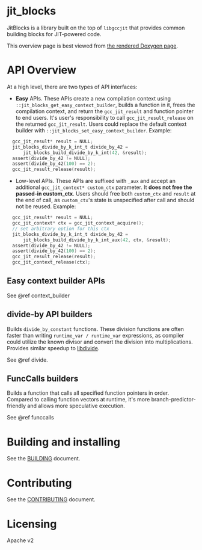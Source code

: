 # jit_blocks

JitBlocks is a library built on the top of `libgccjit` that provides common building blocks for JIT-powered code.

This overview page is best viewed from [the rendered Doxygen page](https://htfy96.github.io/jit_blocks/).

# API Overview

At a high level, there are two types of API interfaces:

- **Easy** APIs. These APIs create a new compilation context using `::jit_blocks_get_easy_context_builder`, builds a function in it, frees the compilation context, and return the `gcc_jit_result` and function pointer to end users. It's user's responsibility to call `gcc_jit_result_release` on the returned `gcc_jit_result`. Users could replace the default context builder with `::jit_blocks_set_easy_context_builder`. Example:

```c
  gcc_jit_result* result = NULL;
  jit_blocks_divide_by_k_int_t divide_by_42 =
      jit_blocks_build_divide_by_k_int(42, &result);
  assert(divide_by_42 != NULL);
  assert(divide_by_42(100) == 2);
  gcc_jit_result_release(result);
```

- Low-level APIs. These APIs are suffixed with `_aux` and accept an additional `gcc_jit_context* custom_ctx` parameter. It **does not free the passed-in custom_ctx**. Users should free both `custom_ctx` and `result` at the end of call, as `custom_ctx`'s state is unspecified after call and should not be reused. Example:

```c
  gcc_jit_result* result = NULL;
  gcc_jit_context* ctx = gcc_jit_context_acquire();
  // set arbitrary option for this ctx
  jit_blocks_divide_by_k_int_t divide_by_42 =
      jit_blocks_build_divide_by_k_int_aux(42, ctx, &result);
  assert(divide_by_42 != NULL);
  assert(divide_by_42(100) == 2);
  gcc_jit_result_release(result);
  gcc_jit_context_release(ctx);
```

## Easy context builder APIs

See @ref context_builder

## divide-by API builders

Builds `divide_by_constant` functions. These division functions are often faster than writing `runtime_var / runtime_var` expressions, as compiler could utilize the known divisor and convert the division into multiplications. Provides similar speedup to [libdivide](https://libdivide.com/).

See @ref divide.

## FuncCalls builders

Builds a function that calls all specified function pointers in order. Compared to calling function vectors at runtime, it's more branch-predictor-friendly and allows more speculative execution.

See @ref funccalls

# Building and installing

See the [BUILDING](BUILDING.md) document.

# Contributing

See the [CONTRIBUTING](CONTRIBUTING.md) document.

# Licensing

Apache v2
